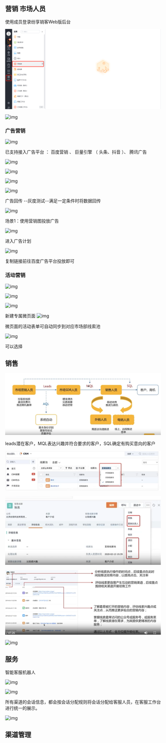 ## 营销 市场人员

 使用成员登录纷享销客Web版后台 

![img](image-1683105853581.png)

![img](image/1683105849458.png)

### 广告营销



![img](https://saas.bk-cdn.com/t/e77d24d5-3d21-4bbc-8ec5-886214579a51/u/c5c2f451-c4f9-4376-9167-e187899f2de3/1658837145991/image.png)

 已支持接入广告平台 ： 百度营销 、 巨量引擎 （ 头条、抖音 ）、 腾讯广告 

![img](image/1683108809244.png)

![img](https://saas.bk-cdn.com/t/e77d24d5-3d21-4bbc-8ec5-886214579a51/u/c5c2f451-c4f9-4376-9167-e187899f2de3/1658837941575/image.png)

![img](https://saas.bk-cdn.com/t/e77d24d5-3d21-4bbc-8ec5-886214579a51/u/c5c2f451-c4f9-4376-9167-e187899f2de3/1658838033440/image.png)

![img](https://saas.bk-cdn.com/t/e77d24d5-3d21-4bbc-8ec5-886214579a51/u/c5c2f451-c4f9-4376-9167-e187899f2de3/1658839544947/image.png)

 广告回传 --灰度测试--满足一定条件时将数据回传

![img](https://saas.bk-cdn.com/t/e77d24d5-3d21-4bbc-8ec5-886214579a51/u/c5c2f451-c4f9-4376-9167-e187899f2de3/1666170112146/image.png)

场景1：使用营销图投放广告

![img](https://saas.bk-cdn.com/t/e77d24d5-3d21-4bbc-8ec5-886214579a51/u/c5c2f451-c4f9-4376-9167-e187899f2de3/1666060314998/image.png)

进入广告计划

![img](https://saas.bk-cdn.com/t/e77d24d5-3d21-4bbc-8ec5-886214579a51/u/c5c2f451-c4f9-4376-9167-e187899f2de3/1666060366047/image.png)

 复制链接前往百度广告平台投放即可 

### 活动营销

![img](https://saas.bk-cdn.com/t/e77d24d5-3d21-4bbc-8ec5-886214579a51/u/c5c2f451-c4f9-4376-9167-e187899f2de3/1658906804931/image.png)

![img](https://saas.bk-cdn.com/t/e77d24d5-3d21-4bbc-8ec5-886214579a51/u/c5c2f451-c4f9-4376-9167-e187899f2de3/1658908643323/image.png)

![img](https://saas.bk-cdn.com/t/e77d24d5-3d21-4bbc-8ec5-886214579a51/u/c5c2f451-c4f9-4376-9167-e187899f2de3/1662638943139/image.png)

 新建专属微页面 ![img](https://saas.bk-cdn.com/t/e77d24d5-3d21-4bbc-8ec5-886214579a51/u/c5c2f451-c4f9-4376-9167-e187899f2de3/1658908982261/image.png)

微页面的活动表单可自动同步到对应市场部线索池

![img](https://saas.bk-cdn.com/t/e77d24d5-3d21-4bbc-8ec5-886214579a51/u/c5c2f451-c4f9-4376-9167-e187899f2de3/1658909363230/image.png)

可以选择

## 销售

![1683114958167](image/1683114958167.png)

leads潜在客户，MQL表达兴趣并符合要求的客户，SQL确定有购买意向的客户

![1683114777422](image/1683114777422.png)



![1683114826608](image/1683114826608.png)

![1683115149348](image/1683115149348.png)

![img](https://saas.bk-cdn.com/t/e77d24d5-3d21-4bbc-8ec5-886214579a51/u/00a35f0d-d467-4f2d-9706-7ba1da40f346/1660186088255/%E7%94%9F%E5%91%BD%E5%91%A8%E6%9C%9F.png)

## 服务

智能客服机器人

![img](https://saas.bk-cdn.com/t/e77d24d5-3d21-4bbc-8ec5-886214579a51/u/8ee2ad89-03b4-42ae-830b-94989d0406db/1658921058167/%E6%99%BA%E8%83%BD%E5%AE%A2%E6%9C%8D%E8%BD%AC%E4%BA%BA%E5%B7%A5.jpg)

![img](https://saas.bk-cdn.com/t/e77d24d5-3d21-4bbc-8ec5-886214579a51/u/8ee2ad89-03b4-42ae-830b-94989d0406db/1661859747112/image.png)

 所有渠道的会话信息，都会按会话分配规则将会话分配给客服人员，在客服工作台进行统一的展示。 

![img](https://saas.bk-cdn.com/t/e77d24d5-3d21-4bbc-8ec5-886214579a51/u/8ee2ad89-03b4-42ae-830b-94989d0406db/1658975928953/image.png)

## 渠道管理